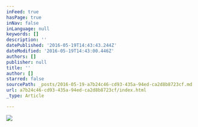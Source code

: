 ```yaml
---
inFeed: true
hasPage: true
inNav: false
inLanguage: null
keywords: []
description: ''
datePublished: '2016-05-19T14:43:43.244Z'
dateModified: '2016-05-19T14:43:00.446Z'
authors: []
publisher: null
title: ''
author: []
starred: false
sourcePath: _posts/2016-05-19-a7b24c46-cd93-435a-94ed-ca2d8b8723cf.md
url: a7b24c46-cd93-435a-94ed-ca2d8b8723cf/index.html
_type: Article

---
```

![](https://the-grid-user-content.s3-us-west-2.amazonaws.com/4e4ddaee-d7dd-45ea-a070-d9f579823a4c.jpg)